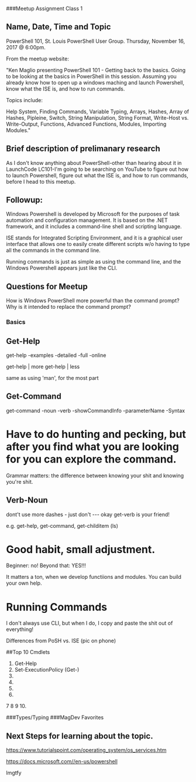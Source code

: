 ###Meetup Assignment Class 1

## Name, Date, Time and Topic
PowerShell 101, St. Louis PowerShell User Group.
Thursday, November 16, 2017 @ 6:00pm.

From the meetup website:

"Ken Maglio presenting PowerShell 101 - Getting back to the basics.
Going to be looking at the basics in PowerShell in this session.
Assuming you already know how to open up a windows maching
and launch Powershell, know what the ISE is, and how to run commands.

Topics include:

Help System, Finding Commands, Variable Typing,
Arrays, Hashes, Array of Hashes, Pipleine, Switch,
String Manipulation, String Format, Write-Host vs. Write-Output,
Functions, Advanced Functions, Modules, Importing Modules."

## Brief description of prelimanary research	

As I don't know anything about PowerShell-other than hearing
about it in LaunchCode LC101-I'm going to be searching 
on YouTube to figure out how to launch Powershell, figure out what 
the ISE is, and how to run commands, before I head to this meetup.

## Followup:
Windows Powershell is developed by Microsoft for the purposes of 
task automation and configuration management.  It is based on the 
.NET framework, and it includes a command-line shell and scripting
language.  

ISE stands for Integrated Scripting Environment, and it is a 
graphical user interface that allows one to easily create
different scripts w/o having to type all the commands in
the command line.  

Running commands is just as simple as using the command line, 
and the Windows Powershell appears just like the CLI.


## Questions for Meetup
How is Windows PowerShell more powerful than the command prompt?
Why is it intended to replace the command prompt?

### Basics

## Get-Help
get-help <command>
-examples
-detailed
-full
-online

get-help | more
get-help | less

same as using 'man', for the most part

## Get-Command
get-command <command>
-noun
-verb
-showCommandInfo
-parameterName
-Syntax

# Have to do hunting and pecking, but after you find what you are looking for you can explore the command.

Grammar matters: the difference between knowing your shit and knowing you're shit.  

## Verb-Noun

dont't use more dashes - just don't --- okay 
get-verb is your friend!

e.g. get-help, get-command, get-childitem (ls)

# Good habit, small adjustment.
Beginner: no!  Beyond that: YES!!!

It matters a ton, when we develop functiions and modules.
You can build your own help.


# Running Commands
I don't always use CLI, but when I do, I copy and paste the shit out of everything!

Differences from PoSH vs. ISE (pic on phone)


##Top 10 Cmdlets
1. Get-Help
2. Set-ExecutionPolicy  (Get-)
3. 
4.
5.
6.
7
8
9
10.

###Types/Typing
###MagDev Favorites

## Next Steps for learning about the topic.
https://www.tutorialspoint.com/operating_system/os_services.htm

https://docs.microsoft.com//en-us/powershell

lmgtfy

